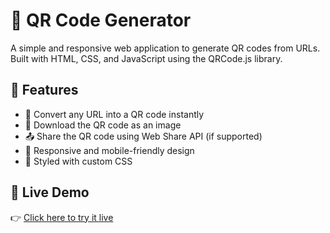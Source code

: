 # 🔳 QR Code Generator

A simple and responsive web application to generate QR codes from URLs. Built with HTML, CSS, and JavaScript using the QRCode.js library.

## 📸 Features

- 🔗 Convert any URL into a QR code instantly
- 💾 Download the QR code as an image
- 📤 Share the QR code using Web Share API (if supported)
- 🎨 Responsive and mobile-friendly design
- 🌙 Styled with custom CSS

## 🚀 Live Demo

👉 [Click here to try it live](https://ibran07.github.io/qr-code-generator/)
